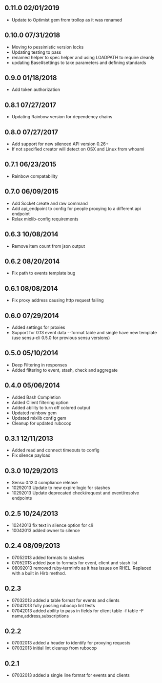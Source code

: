 ## 0.11.0  02/01/2019
* Update to Optimist gem from trollop as it was renamed

## 0.10.0  07/31/2018
* Moving to pessimistic version locks
* Updating testing to pass
* renamed helper to spec helper and using LOADPATH to require cleanly
* updating Base#settings to take parameters and defining standards

## 0.9.0 01/18/2018
* Add token authorization

## 0.8.1 07/27/2017
* Updating Rainbow version for dependency chains

## 0.8.0 07/27/2017
* Add support for new silenced API version 0.26+
* If not specified creator will detect on OSX and Linux from whoami

## 0.7.1 06/23/2015
* Rainbow compatability

## 0.7.0 06/09/2015
* Add Socket create and raw command
* Add api_endpoint to config for people proxying to a different api endpoint
* Relax mixlib-config requirements

## 0.6.3 10/08/2014
* Remove item count from json output

## 0.6.2 08/20/2014
* Fix path to events template bug

## 0.6.1 08/08/2014
* Fix proxy address causing http request failing

## 0.6.0 07/29/2014
* Added settings for proxies
* Support for 0.13 event data --format table and single have new template (use sensu-cli 0.5.0 for previous sensu versions)

## 0.5.0 05/10/2014
* Deep Filtering in responses
* Added filtering to event, stash, check and aggregate

## 0.4.0 05/06/2014
* Added Bash Completion
* Added Client filtering option
* Added ability to turn off colored output
* Updated rainbow gem
* Updated mixlib config gem
* Cleanup for updated rubocop

## 0.3.1 12/11/2013
* Added read and connect timeouts to config
* Fix silence payload

## 0.3.0 10/29/2013
* Sensu 0.12.0 compliance release
* 10292013 Update to new expire logic for stashes
* 10292013 Update deprecated check/request and event/resolve endpoints

## 0.2.5 10/24/2013
* 10242013 fix text in silence option for cli
* 10042013 added owner to silence

## 0.2.4 08/09/2013
* 07052013 added formats to stashes
* 07052013 added json to formats for event, client and stash list
* 08092013 removed ruby-terminfo as it has issues on RHEL.  Replaced with a built in Hirb method.

## 0.2.3
* 07032013 added a table format for events and clients
* 07042013 fully passing rubocop lint tests
* 07042013 added ability to pass in fields for client table -f table -F name,address,subscriptions

## 0.2.2
* 07032013 added a header to identify for proxying requests
* 07032013 initial lint cleanup from rubocop

## 0.2.1
* 07032013 added a single line format for events and clients
